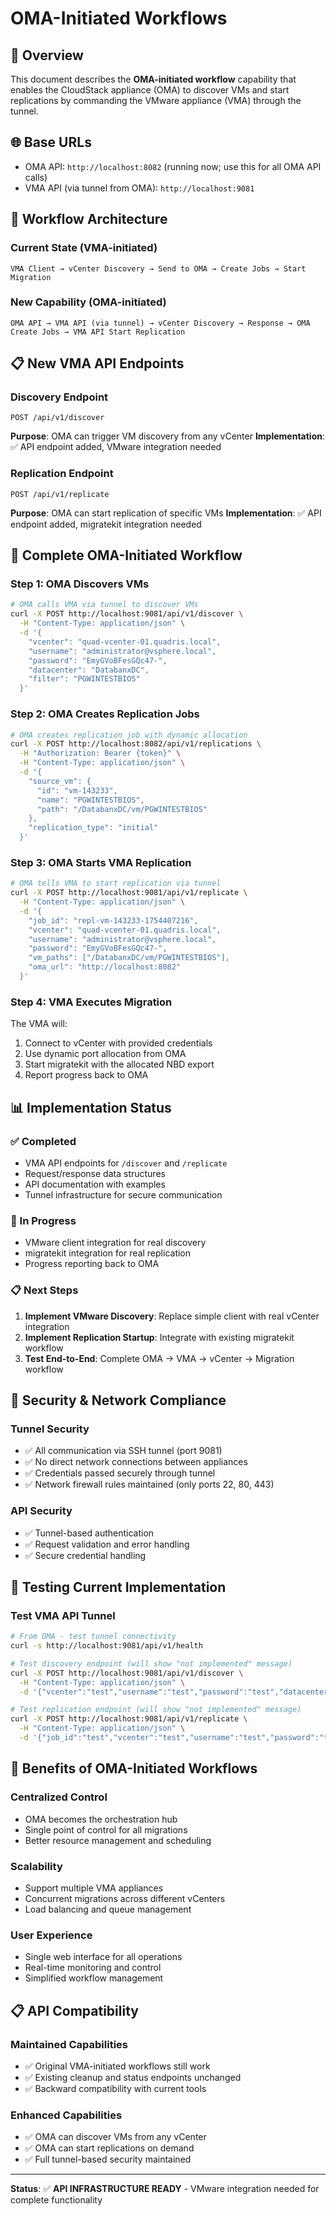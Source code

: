 # OMA-Initiated Workflows

## 🎯 **Overview**

This document describes the **OMA-initiated workflow** capability that enables the CloudStack appliance (OMA) to discover VMs and start replications by commanding the VMware appliance (VMA) through the tunnel.

## 🌐 Base URLs

- OMA API: `http://localhost:8082` (running now; use this for all OMA API calls)
- VMA API (via tunnel from OMA): `http://localhost:9081`

## 🔄 **Workflow Architecture**

### **Current State (VMA-initiated)**
```
VMA Client → vCenter Discovery → Send to OMA → Create Jobs → Start Migration
```

### **New Capability (OMA-initiated)**
```
OMA API → VMA API (via tunnel) → vCenter Discovery → Response → OMA Create Jobs → VMA API Start Replication
```

## 📋 **New VMA API Endpoints**

### **Discovery Endpoint**
```http
POST /api/v1/discover
```

**Purpose**: OMA can trigger VM discovery from any vCenter
**Implementation**: ✅ API endpoint added, VMware integration needed

### **Replication Endpoint** 
```http
POST /api/v1/replicate
```

**Purpose**: OMA can start replication of specific VMs
**Implementation**: ✅ API endpoint added, migratekit integration needed

## 🔄 **Complete OMA-Initiated Workflow**

### **Step 1: OMA Discovers VMs**
```bash
# OMA calls VMA via tunnel to discover VMs
curl -X POST http://localhost:9081/api/v1/discover \
  -H "Content-Type: application/json" \
  -d '{
    "vcenter": "quad-vcenter-01.quadris.local",
    "username": "administrator@vsphere.local",
    "password": "EmyGVoBFesGQc47-",
    "datacenter": "DatabanxDC",
    "filter": "PGWINTESTBIOS"
  }'
```

### **Step 2: OMA Creates Replication Jobs**
```bash
# OMA creates replication job with dynamic allocation
curl -X POST http://localhost:8082/api/v1/replications \
  -H "Authorization: Bearer {token}" \
  -H "Content-Type: application/json" \
  -d '{
    "source_vm": {
      "id": "vm-143233",
      "name": "PGWINTESTBIOS", 
      "path": "/DatabanxDC/vm/PGWINTESTBIOS"
    },
    "replication_type": "initial"
  }'
```

### **Step 3: OMA Starts VMA Replication**
```bash
# OMA tells VMA to start replication via tunnel
curl -X POST http://localhost:9081/api/v1/replicate \
  -H "Content-Type: application/json" \
  -d '{
    "job_id": "repl-vm-143233-1754407216",
    "vcenter": "quad-vcenter-01.quadris.local",
    "username": "administrator@vsphere.local",
    "password": "EmyGVoBFesGQc47-",
    "vm_paths": ["/DatabanxDC/vm/PGWINTESTBIOS"],
    "oma_url": "http://localhost:8082"
  }'
```

### **Step 4: VMA Executes Migration**
The VMA will:
1. Connect to vCenter with provided credentials
2. Use dynamic port allocation from OMA 
3. Start migratekit with the allocated NBD export
4. Report progress back to OMA

## 📊 **Implementation Status**

### **✅ Completed**
- VMA API endpoints for `/discover` and `/replicate` 
- Request/response data structures
- API documentation with examples
- Tunnel infrastructure for secure communication

### **🔧 In Progress** 
- VMware client integration for real discovery
- migratekit integration for real replication
- Progress reporting back to OMA

### **📋 Next Steps**
1. **Implement VMware Discovery**: Replace simple client with real vCenter integration
2. **Implement Replication Startup**: Integrate with existing migratekit workflow
3. **Test End-to-End**: Complete OMA → VMA → vCenter → Migration workflow

## 🔐 **Security & Network Compliance**

### **Tunnel Security**
- ✅ All communication via SSH tunnel (port 9081)
- ✅ No direct network connections between appliances
- ✅ Credentials passed securely through tunnel
- ✅ Network firewall rules maintained (only ports 22, 80, 443)

### **API Security**
- ✅ Tunnel-based authentication
- ✅ Request validation and error handling
- ✅ Secure credential handling

## 🧪 **Testing Current Implementation**

### **Test VMA API Tunnel**
```bash
# From OMA - test tunnel connectivity
curl -s http://localhost:9081/api/v1/health

# Test discovery endpoint (will show "not implemented" message)
curl -X POST http://localhost:9081/api/v1/discover \
  -H "Content-Type: application/json" \
  -d '{"vcenter":"test","username":"test","password":"test","datacenter":"test"}'

# Test replication endpoint (will show "not implemented" message)  
curl -X POST http://localhost:9081/api/v1/replicate \
  -H "Content-Type: application/json" \
  -d '{"job_id":"test","vcenter":"test","username":"test","password":"test","vm_paths":["test"]}'
```

## 🎯 **Benefits of OMA-Initiated Workflows**

### **Centralized Control**
- OMA becomes the orchestration hub
- Single point of control for all migrations
- Better resource management and scheduling

### **Scalability**
- Support multiple VMA appliances
- Concurrent migrations across different vCenters
- Load balancing and queue management

### **User Experience**
- Single web interface for all operations
- Real-time monitoring and control
- Simplified workflow management

## 📋 **API Compatibility**

### **Maintained Capabilities**
- ✅ Original VMA-initiated workflows still work
- ✅ Existing cleanup and status endpoints unchanged
- ✅ Backward compatibility with current tools

### **Enhanced Capabilities**
- ✅ OMA can discover VMs from any vCenter
- ✅ OMA can start replications on demand
- ✅ Full tunnel-based security maintained

---
**Status**: ✅ **API INFRASTRUCTURE READY** - VMware integration needed for complete functionality